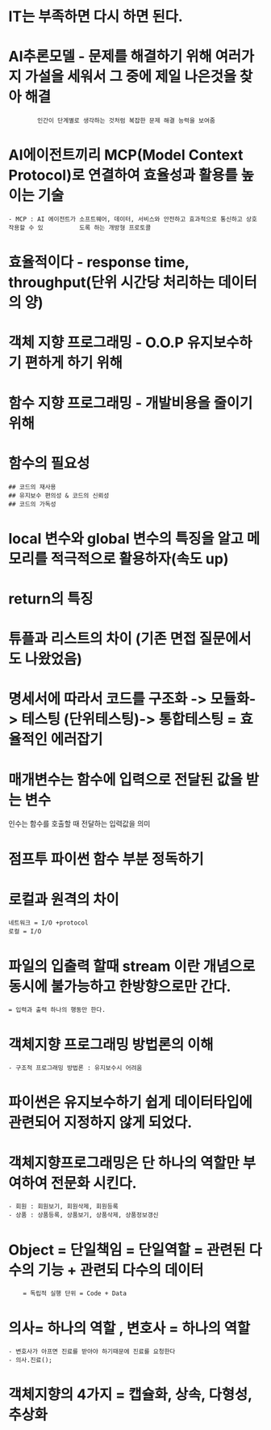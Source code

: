 # IT는 부족하면 다시 하면 된다.

# AI추론모델 - 문제를 해결하기 위해 여러가지 가설을 세워서 그 중에 제일 나은것을 찾아 해결
			인간이 단계별로 생각하는 것처럼 복잡한 문제 해결 능력을 보여줌

# AI에이전트끼리 MCP(Model Context Protocol)로 연결하여 효율성과 활용를 높이는 기술
	- MCP : AI 에이전트가 소프트웨어, 데이터, 서비스와 안전하고 효과적으로 통신하고 상호 작용할 수 있		  도록 하는 개방형 프로토콜
	
# 효율적이다 - response time, throughput(단위 시간당 처리하는 데이터의 양)

# 객체 지향 프로그래밍 - O.O.P 유지보수하기 편하게 하기 위해

# 함수 지향 프로그래밍 - 개발비용을 줄이기 위해

# 함수의 필요성
	## 코드의 재사용
	## 유지보수 편의성 & 코드의 신뢰성
	## 코드의 가독성

# local 변수와 global 변수의 특징을 알고 메모리를 적극적으로 활용하자(속도 up)

# return의 특징

# 튜플과 리스트의 차이 (기존 면접 질문에서도 나왔었음)

# 명세서에 따라서 코드를 구조화 -> 모듈화-> 테스팅 (단위테스팅)-> 통합테스팅 = 효율적인 에러잡기 

# 매개변수는 함수에 입력으로 전달된 값을 받는 변수
  인수는 함수를 호출할 때 전달하는 입력값을 의미

# 점프투 파이썬 함수 부분 정독하기

# 로컬과 원격의 차이
	네트워크 = I/O +protocol
	로컬 = I/O 

# 파일의 입출력 할때 stream 이란 개념으로 동시에 불가능하고 한방향으로만 간다.
	= 입력과 출력 하나의 행동만 한다.

# 객체지향 프로그래밍 방법론의 이해
	- 구조적 프로그래밍 방법론 : 유지보수시 어려움

# 파이썬은 유지보수하기 쉽게 데이터타입에 관련되어 지정하지 않게 되었다.

# 객체지향프로그래밍은 단 하나의 역할만 부여하여 전문화 시킨다. 
	- 회원 : 회원보기, 회원삭제, 회원등록
	- 상품 : 상품등록, 상품보기, 상품삭제, 상품정보갱신

# Object = 단일책임 = 단일역할 = 관련된 다수의 기능 + 관련되 다수의 데이터
	    = 독립적 실행 단위 = Code + Data

# 의사= 하나의 역할 , 변호사 = 하나의 역할
	- 변호사가 아프면 진료를 받아야 하기때문에 진료를 요청한다 
	- 의사.진료();
# 객체지향의 4가지 = 캡슐화, 상속, 다형성, 추상화
 
